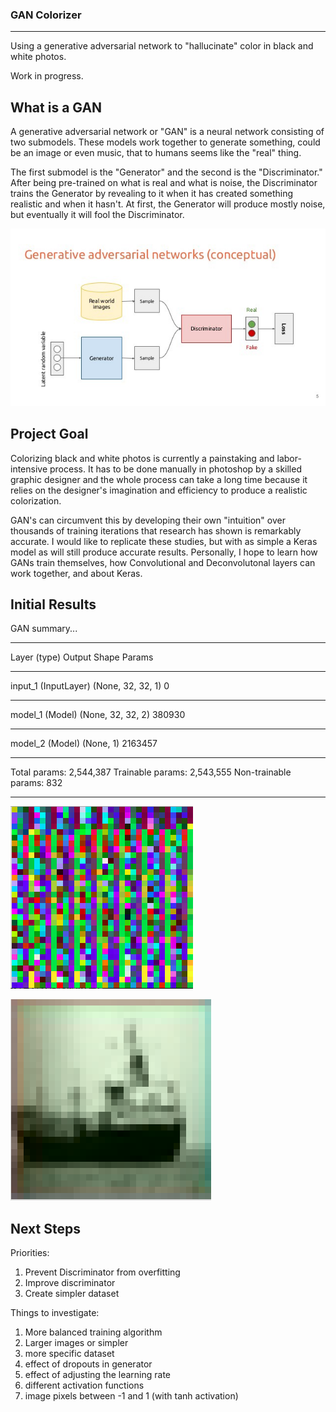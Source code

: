 ### GAN Colorizer
_________________________________________________________________
Using a generative adversarial network to "hallucinate" color in black and white photos.

Work in progress.

## What is a GAN

A generative adversarial network or "GAN" is a neural network consisting of two submodels. These models work together to generate something, could be an image or even music, that to humans seems like the "real" thing.

The first submodel is the "Generator" and the second is the "Discriminator." After being pre-trained on what is real and what is noise, the Discriminator trains the Generator by revealing to it when it has created something realistic and when it hasn't. At first, the Generator will produce mostly noise, but eventually it will fool the Discriminator.

![GAN](/test_images/GAN_arch.jpeg)

## Project Goal

Colorizing black and white photos is currently a painstaking and labor-intensive process. It has to be done manually in photoshop by a skilled graphic designer and the whole process can take a long time because it relies on the designer's imagination and efficiency to produce a realistic colorization.

GAN's can circumvent this by developing their own "intuition" over thousands of training iterations that research has shown is remarkably accurate. I would like to replicate these studies, but with as simple a Keras model as will still produce accurate results. Personally, I hope to learn how GANs train themselves, how Convolutional and Deconvolutonal layers can work together, and about Keras.

## Initial Results

GAN summary...
_________________________________________________________________
Layer (type)                 Output Shape              Params
_________________________________________________________________
input_1 (InputLayer)         (None, 32, 32, 1)         0
_________________________________________________________________
model_1 (Model)              (None, 32, 32, 2)         380930
_________________________________________________________________
model_2 (Model)              (None, 1)                 2163457
_________________________________________________________________
Total params: 2,544,387
Trainable params: 2,543,555
Non-trainable params: 832
_________________________________________________________________

![Inital results](/test_images/18/forpres.png)

![Inital results](/test_images/19/screenshot.png)

## Next Steps

Priorities:
1.  Prevent Discriminator from overfitting
2.  Improve discriminator
3.  Create simpler dataset

Things to investigate:
1.  More balanced training algorithm
2.  Larger images or simpler
3.  more specific dataset
4.  effect of dropouts in generator
5.  effect of adjusting the learning rate
6.  different activation functions
7.  image pixels between -1 and 1 (with tanh activation)
